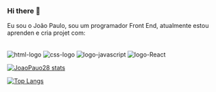 ### Hi there  :pencil:

Eu sou o João Paulo, sou um programador Front End, atualmente estou aprenden  e cria projet com:
<br>
<br>
<br>
<IMG SRC="https://img.shields.io/badge/HTML5-E34F26?style=for-the-badge&logo=html5&logoColor=white" alt="html-logo">
<img src="https://img.shields.io/badge/CSS3-1572B6?style=for-the-badge&logo=css3&logoColor=white" alt="css-logo">
<img src="https://img.shields.io/badge/JavaScript-F7DF1E?style=for-the-badge&logo=javascript&logoColor=black" alt="logo-javascript" >
<img src="https://img.shields.io/badge/React-20232A?style=for-the-badge&logo=react&logoColor=61DAFB" alt="logo-React">
  
 [![JoaoPauo28 stats](https://github-readme-stats.vercel.app/api?username=JoaoPaulo28)](https://github.com/anuraghazra/github-readme-stats)
  
  [![Top Langs](https://github-readme-stats.vercel.app/api/top-langs/?username=JoaoPaulo18)](https://github.com/anuraghazra/github-readme-stats)
